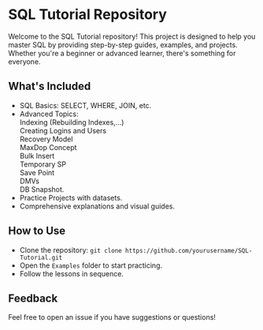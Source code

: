 # SQL Tutorial Repository
Welcome to the SQL Tutorial repository! This project is designed to help you master SQL by providing step-by-step guides, examples, and projects. Whether you're a beginner or advanced learner, there's something for everyone.

## What's Included
- SQL Basics: SELECT, WHERE, JOIN, etc.
- Advanced Topics:  
    Indexing (Rebuilding Indexes,...)  
    Creating Logins and Users  
    Recovery Model  
    MaxDop Concept  
    Bulk Insert  
    Temporary SP  
    Save Point  
    DMVs  
    DB Snapshot.    
- Practice Projects with datasets.
- Comprehensive explanations and visual guides.

## How to Use
- Clone the repository: `git clone https://github.com/yourusername/SQL-Tutorial.git`
- Open the `Examples` folder to start practicing.
- Follow the lessons in sequence.

## Feedback
Feel free to open an issue if you have suggestions or questions!
